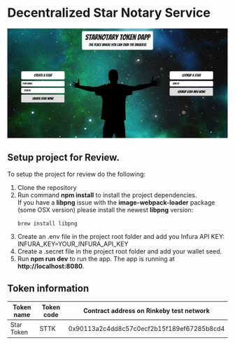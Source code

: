 # Decentralized Star Notary Service

![DApp screenshot](app/images/notarydapp800.png?raw=true "Title")

## Setup project for Review.

To setup the project for review do the following:
1. Clone the repository
2. Run command __npm install__ to install the project dependencies.<br />
   If you have a __libpng__ issue with the __image-webpack-loader__ package (some OSX version) please install the newest __libpng__ version:
   ```
   brew install libpng
   ```
3. Create an .env file in the project root folder and add you Infura API KEY:
   INFURA_KEY=YOUR_INFURA_API_KEY
4. Create a .secret file in the project root folder and add your wallet seed.
3. Run __npm run dev__ to run the app. The app is running at **http://localhost:8080**.

## Token information

| Token name           | Token code | Contract address on Rinkeby test network                           | 
|----------------------|------------|--------------------------------------------------------------------|
| Star Token           | STTK       | 0x90113a2c4dd8c57c0ecf2b15f189ef67285b8cd4                         |

